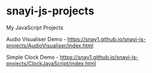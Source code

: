 # snayi-js-projects

My JavaScript Projects


Audio Visualiser Demo - https://snay1.github.io/snayi-js-projects/AudioVisualiser/index.html

Simple Clock Demo - https://snay1.github.io/snayi-js-projects/ClockJavaScript/index.html
